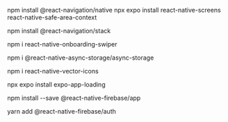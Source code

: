npm install @react-navigation/native
npx expo install react-native-screens react-native-safe-area-context

npm install @react-navigation/stack

npm i react-native-onboarding-swiper

npm i @react-native-async-storage/async-storage

npm i react-native-vector-icons

npx expo install expo-app-loading

npm install --save @react-native-firebase/app

yarn add @react-native-firebase/auth
